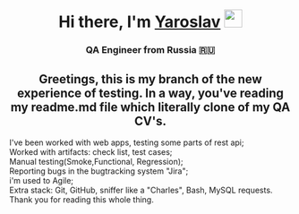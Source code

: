 <h1 align="center">Hi there, I'm <a href="https://volgograd.hh.ru/resume/1498d30dff098207db0039ed1f79704665547a" target="_blank">Yaroslav</a> 
<img src="https://github.com/blackcater/blackcater/raw/main/images/Hi.gif" height="32"/></h1>
<h3 align="center">QA Engineer from Russia 🇷🇺</h3>

<h2 align="center">Greetings, this is my branch of the new experience of testing. In a way, you've reading my readme.md file which literally clone of my QA CV's.</h3>

I've been worked with web apps, testing some parts of rest api;
<br>Worked with artifacts: check list, test cases;</br>
Manual testing(Smoke,Functional, Regression);
<br>Reporting bugs in the bugtracking system "Jira";</br>
i'm used to Agile;
<br>Extra stack: Git, GitHub, sniffer like a "Charles", Bash, MySQL requests.</br>
Thank you for reading this whole thing.
